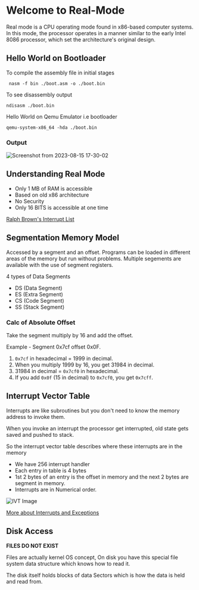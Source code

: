 # Welcome to Real-Mode

Real mode is a CPU operating mode found in x86-based computer systems. In this mode, the processor operates in a manner similar to the early Intel 8086 processor, which set the architecture's original design.

## Hello World on Bootloader

To compile the assembly file in initial stages

     nasm -f bin ./boot.asm -o ./boot.bin

To see disassembly output

    ndisasm ./boot.bin

Hello World on Qemu Emulator i.e bootloader

    qemu-system-x86_64 -hda ./boot.bin

### Output

![Screenshot from 2023-08-15 17-30-02](https://github.com/anish-patil/Kernel-Development/assets/101693650/eab213d8-dae4-4e98-a368-c5f216f83808)

## Understanding Real Mode

- Only 1 MB of RAM is accessible
- Based on old x86 architecture
- No Security
- Only 16 BITS is accessible at one time

[Ralph Brown's Interrupt List](https://www.ctyme.com/intr/int.htm)

## Segmentation Memory Model

Accessed by a segment and an offset. Programs can be loaded in different areas of the memory but run without problems. Multiple segements are available with the use of segment registers.

4 types of Data Segments

- DS (Data Segment)
- ES (Extra Segment)
- CS (Code Segment)
- SS (Stack Segment)

### Calc of Absolute Offset

Take the segment multiply by 16 and add the offset.

Example - Segment 0x7cf offset 0x0F.

1. `0x7cf` in hexadecimal = 1999 in decimal.
2. When you multiply 1999 by 16, you get 31984 in decimal.
3. 31984 in decimal = `0x7cf0` in hexadecimal.
4. If you add `0x0f` (15 in decimal) to `0x7cf0`, you get `0x7cff`.

## Interrupt Vector Table

Interrupts are like subroutines but you don't need to know the memory address to invoke them.

When you invoke an interrupt the processor get interrupted, old state gets saved and pushed to stack.

So the interrupt vector table describes where these interrupts are in the memory

- We have 256 interrupt handler
- Each entry in table is 4 bytes
- 1st 2 bytes of an entry is the offset in memory and the next 2 bytes are segment in memory.
- Interrupts are in Numerical order.

![IVT Image](https://github.com/anish-patil/Kernel-Development/assets/101693650/d6026d65-4dc7-41a2-be50-810e5ef32484)

[More about Interrupts and Exceptions](https://wiki.osdev.org/Exceptions)

## Disk Access

**FILES DO NOT EXIST**

Files are actually kernel OS concept, On disk you have this special file system data structure which knows how to read it.

The disk itself holds blocks of data Sectors which is how the data is held and read from.
